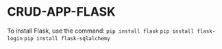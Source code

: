 # CRUD-APP-FLASK
To install Flask, use the command:
`pip install flask`
`pip install flask-login`
`pip install flask-sqlalchemy`

